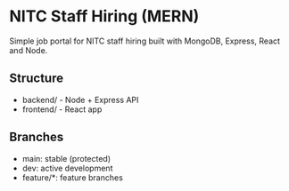 # NITC Staff Hiring (MERN)

Simple job portal for NITC staff hiring built with MongoDB, Express, React and Node.

## Structure
- backend/  - Node + Express API
- frontend/ - React app

## Branches
- main: stable (protected)
- dev: active development
- feature/*: feature branches


